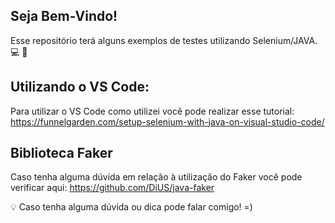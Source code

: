 ## **Seja Bem-Vindo!**

Esse repositório terá alguns exemplos de testes utilizando Selenium/JAVA.  💻 🔎


##  Utilizando o VS Code:

Para utilizar o VS Code como utilizei você pode realizar esse tutorial: 
https://funnelgarden.com/setup-selenium-with-java-on-visual-studio-code/ 


## Biblioteca Faker
Caso tenha alguma dúvida em relação à utilização do Faker você pode verificar aqui: 
https://github.com/DiUS/java-faker

💡 Caso tenha alguma dúvida ou dica pode falar comigo! =)  
